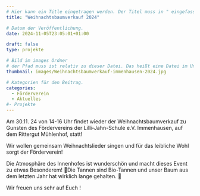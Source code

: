 ```yaml
---
# Hier kann ein Title eingetragen werden. Der Titel muss in " eingefasst sein
title: "Weihnachtsbaumverkauf 2024"

# Datum der Veröffentlichung.
date: 2024-11-05T23:05:01+01:00

draft: false
type: projekte

# Bild im images Ordner
# der Pfad muss ist relativ zu dieser Datei. Das heißt eine Datei im Unterordner "images" wird über images/dateiname.jpg angegeben.
thumbnail: images/Weihnachtsbaumverkauf-immenhausen-2024.jpg

# Kategorien für den Beitrag.
categories:
  - Förderverein
  - Aktuelles
#- Projekte
---
```


<!-- Die folgende Zeile bitte löschen, falls keine Bilder angezeigt werden sollen -->
Am 30.11. 24 von 14-16 Uhr findet wieder der Weihnachtsbaumverkauf zu Gunsten des Fördervereins der Lilli-Jahn-Schule e.V. Immenhausen, auf dem Rittergut Mühlenhof, statt!

Wir wollen gemeinsam Weihnachtslieder singen und für das leibliche Wohl sorgt der Förderverein!

Die Atmosphäre des Innenhofes ist wunderschön und macht dieses Event zu etwas Besonderem! 
🌲Die Tannen sind Bio-Tannen und unser Baum aus dem letzten Jahr hat wirklich lange gehalten. 🎄

Wir freuen uns sehr auf Euch !
